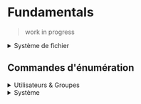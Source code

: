 # Fundamentals
> work in progress

<details><summary>Système de fichier</summary>

| Répertoire | Description |
|-|-|
| `/` | Contient tous les autres répertoires. |
| `/boot` | Contient les fichiers nécessaires au démarrage du système. |
| `/dev` | Contient les fichiers représentant les périphériques. |
| `/sys` | Contient des informations sur le système. |
| `/var` | Contient les fichiers de données variables. |
| `/run` | Contient les fichiers relatifs à l'exécution du système. |
| `/proc` | Contient des informations sur les processus en cours. |
| `/etc` | Contient les fichiers de configuration. |
| `/usr` | Contient les applications et les fichiers partagés. |
| `/lib` | Contient les bibliothèques partagées. |
| `/bin` | Contient les binaires essentielles. |
| `/sbin` | Contient les binaires essentielles à l'administration du système. |
| `/opt` | Contient les logiciels optionnels. |
| `/home` | Contient les répertoires personnels des utilisateurs. |
| `/root` | Le répertoire personnel de l'utilisateur root. |
| `/srv` | Contient les données des services fournis par le système. |
| `/tmp` | Contient des fichiers temporaires. |
| `/mnt` | Contient les points de montage temporaires. |
| `/media` | Contient les points de montage pour les supports amovibles. |
</details>

## Commandes d'énumération
    
<details><summary>Utilisateurs & Groupes</summary>

- `id` | Affiche l'identité de l'utilisateur.
</details>
<details><summary>Système</summary>

- `hostname` | Affiche le nom de l'hôte du système.
- `uname` | Affiche des informations sur le système.
</details>
